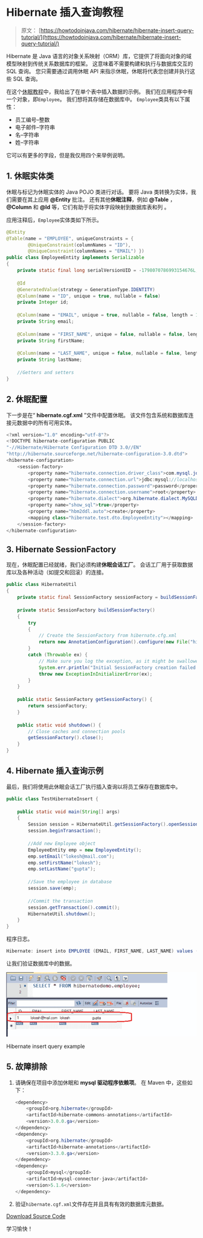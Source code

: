# Hibernate 插入查询教程

> 原文： [https://howtodoinjava.com/hibernate/hibernate-insert-query-tutorial/](https://howtodoinjava.com/hibernate/hibernate-insert-query-tutorial/)

Hibernate 是 Java 语言的对象关系映射（ORM）库，它提供了将面向对象的域模型映射到传统关系数据库的框架。 这意味着不需要构建和执行与数据库交互的 SQL 查询。 您只需要通过调用休眠 API 来指示休眠，休眠将代表您创建并执行这些 SQL 查询。

在这个[休眠教程](https://howtodoinjava.com/hibernate-tutorials/)中，我给出了在单个表中插入数据的示例。 我们在应用程序中有一个对象，即`Employee`。 我们想将其存储在数据库中。 `Employee`类具有以下属性：

*   员工编号–整数
*   电子邮件–字符串
*   名–字符串
*   姓–字符串

它可以有更多的字段，但是我仅用四个来举例说明。

## 1\. 休眠实体类

休眠与标记为休眠实体的 Java POJO 类进行对话。 要将 Java 类转换为实体，我们需要在其上应用 **@Entity** 批注。 还有其他**休眠注释**，例如 **@Table** ， **@Column** 和 **@Id** 等，它们有助于将实体字段映射到数据库表和列 。

应用注释后，`Employee`实体类如下所示。

```java
@Entity
@Table(name = "EMPLOYEE", uniqueConstraints = {
		@UniqueConstraint(columnNames = "ID"),
		@UniqueConstraint(columnNames = "EMAIL") })
public class EmployeeEntity implements Serializable 
{	
	private static final long serialVersionUID = -1798070786993154676L;

	@Id
	@GeneratedValue(strategy = GenerationType.IDENTITY)
	@Column(name = "ID", unique = true, nullable = false)
	private Integer id;

	@Column(name = "EMAIL", unique = true, nullable = false, length = 100)
	private String email;

	@Column(name = "FIRST_NAME", unique = false, nullable = false, length = 100)
	private String firstName;

	@Column(name = "LAST_NAME", unique = false, nullable = false, length = 100)
	private String lastName;

	//Getters and setters
}

```

## 2\. 休眠配置

下一步是在“ **hibernate.cgf.xml** ”文件中配置休眠。 该文件包含系统和数据库连接元数据中的所有可用实体。

```java
<?xml version="1.0" encoding="utf-8"?>
<!DOCTYPE hibernate-configuration PUBLIC 
"-//Hibernate/Hibernate Configuration DTD 3.0//EN" 
"http://hibernate.sourceforge.net/hibernate-configuration-3.0.dtd">
<hibernate-configuration>
    <session-factory>
        <property name="hibernate.connection.driver_class">com.mysql.jdbc.Driver</property>
        <property name="hibernate.connection.url">jdbc:mysql://localhost:3306/hibernatedemo</property>
        <property name="hibernate.connection.password">password</property>
        <property name="hibernate.connection.username">root</property>
        <property name="hibernate.dialect">org.hibernate.dialect.MySQLDialect</property>
        <property name="show_sql">true</property>
		<property name="hbm2ddl.auto">create</property>
        <mapping class="hibernate.test.dto.EmployeeEntity"></mapping>
    </session-factory>
</hibernate-configuration>

```

## 3\. Hibernate SessionFactory

现在，休眠配置已经就绪，我们必须构建**休眠会话工厂**。 会话工厂用于获取数据库以及各种活动（如提交和回滚）的连接。

```java
public class HibernateUtil 
{
	private static final SessionFactory sessionFactory = buildSessionFactory();

    private static SessionFactory buildSessionFactory() 
    {
        try 
        {
            // Create the SessionFactory from hibernate.cfg.xml
            return new AnnotationConfiguration().configure(new File("hibernate.cgf.xml")).buildSessionFactory();
        }
        catch (Throwable ex) {
            // Make sure you log the exception, as it might be swallowed
            System.err.println("Initial SessionFactory creation failed." + ex);
            throw new ExceptionInInitializerError(ex);
        }
    }

    public static SessionFactory getSessionFactory() {
        return sessionFactory;
    }

    public static void shutdown() {
    	// Close caches and connection pools
    	getSessionFactory().close();
    }
}

```

## 4\. Hibernate 插入查询示例

最后，我们将使用此休眠会话工厂执行插入查询以将员工保存在数据库中。

```java
public class TestHibernateInsert {

	public static void main(String[] args) 
	{
		Session session = HibernateUtil.getSessionFactory().openSession();
		session.beginTransaction();

		//Add new Employee object
		EmployeeEntity emp = new EmployeeEntity();
		emp.setEmail("lokesh@mail.com");
		emp.setFirstName("lokesh");
		emp.setLastName("gupta");

		//Save the employee in database
		session.save(emp);

		//Commit the transaction
		session.getTransaction().commit();
		HibernateUtil.shutdown();
	}
}

```

程序日志。

```java
Hibernate: insert into EMPLOYEE (EMAIL, FIRST_NAME, LAST_NAME) values (?, ?, ?)

```

让我们验证数据库中的数据。

![Hibernate insert query example](img/99cb8ebbbeab768d40befa1404506727.png)

Hibernate insert query example



## 5\. 故障排除

1.  请确保在项目中添加休眠和 **mysql 驱动程序依赖项**。 在 Maven 中，这些如下：

    ```java
    <dependency>
    	<groupId>org.hibernate</groupId>
    	<artifactId>hibernate-commons-annotations</artifactId>
    	<version>3.0.0.ga</version>
    </dependency>
    <dependency>
    	<groupId>org.hibernate</groupId>
    	<artifactId>hibernate-annotations</artifactId>
    	<version>3.3.0.ga</version>
    </dependency>
    <dependency>
    	<groupId>mysql</groupId>
    	<artifactId>mysql-connector-java</artifactId>
    	<version>5.1.6</version>
    </dependency>

    ```

2.  验证`hibernate.cgf.xml`文件存在并且具有有效的数据库元数据。

[Download Source Code](https://docs.google.com/file/d/0B7yo2HclmjI4WHN1b0F1VjhLblU/edit?usp=sharing "download sourcecode")

学习愉快！